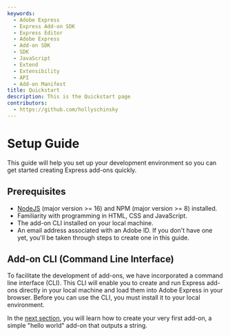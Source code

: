 ```yaml
---
keywords:
  - Adobe Express
  - Express Add-on SDK
  - Express Editor
  - Adobe Express
  - Add-on SDK
  - SDK
  - JavaScript
  - Extend
  - Extensibility
  - API
  - Add-on Manifest
title: Quickstart
description: This is the Quickstart page
contributors:
  - https://github.com/hollyschinsky
---
```


# Setup Guide

This guide will help you set up your development environment so you can get started creating Express add-ons quickly.

## Prerequisites

- [NodeJS](https://nodejs.org/en/download/) (major version >= 16) and NPM (major version >= 8) installed.
- Familiarity with programming in HTML, CSS and JavaScript.
- The add-on CLI installed on your local machine.
- An email address associated with an Adobe ID. If you don't have one yet, you'll be taken through steps to create one in this guide.

## Add-on CLI (Command Line Interface)

To facilitate the development of add-ons, we have incorporated a command line interface (CLI). This CLI will enable you to create and run Express add-ons directly in your local machine and load them into Adobe Express in your browser. Before you can use the CLI, you must install it to your local environment.

In the [next section](quickstart.md), you will learn how to create your very first add-on, a simple "hello world" add-on that outputs a string.
